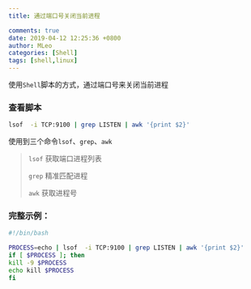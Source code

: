 ```yaml
---
title: 通过端口号关闭当前进程

comments: true
date: 2019-04-12 12:25:36 +0800
author: MLeo
categories: [Shell] 
tags: [shell,linux]
---
```


使用`Shell`脚本的方式，通过端口号来关闭当前进程


### 查看脚本

```bash
lsof  -i TCP:9100 | grep LISTEN | awk '{print $2}'
````

使用到三个命令`lsof`、`grep`、`awk`

> `lsof` 获取端口进程列表
> 
> `grep` 精准匹配进程
> 
> `awk` 获取进程号  

### 完整示例：

```bash 
#!/bin/bash

PROCESS=echo | lsof  -i TCP:9100 | grep LISTEN | awk '{print $2}'
if [ $PROCESS ]; then
kill -9 $PROCESS
echo kill $PROCESS
fi
```